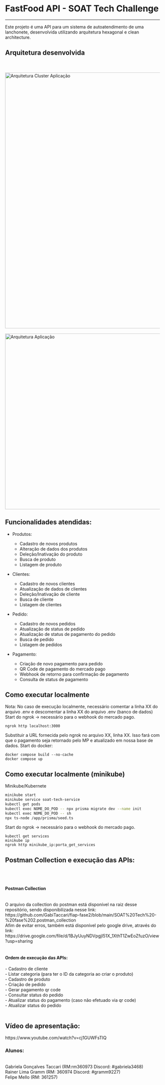 # FastFood API - SOAT Tech Challenge
<hr>
Este projeto é uma API para um sistema de autoatendimento de uma lanchonete, desenvolvida utilizando arquitetura hexagonal e clean architecture.
<br>
<h2>Arquitetura desenvolvida</h2>
<br><br>
<img align="center" width="821" height="831" alt="Arquitetura Cluster Aplicação" src="https://github.com/user-attachments/assets/10df2e49-5607-4cf1-b8c8-6cba4c3f16db" />
<br><br>
<img align="center" width="761" height="571" alt="Arquitetura Aplicação" src="https://github.com/user-attachments/assets/b3072f35-9d00-493e-a2e7-7ddfcaf5a6a9" />

<h2>Funcionalidades atendidas:</h2>

- Produtos:
    - Cadastro de novos produtos
    - Alteração de dados dos produtos
    - Deleção/Inativação do produto
    - Busca de produto
    - Listagem de produto
      
- Clientes:
    - Cadastro de novos clientes
    - Atualização de dados de clientes
    - Deleção/Inativação de cliente
    - Busca de cliente
    - Listagem de clientes
 
- Pedido:
    - Cadastro de novos pedidos
    - Atualização de status de pedido
    - Atualização de status de pagamento do pedido
    - Busca de pedido
    - Listagem de pedidos
 
- Pagamento:
    - Criação de novo pagamento para pedido
    - QR Code de pagamento do mercado pago
    - Webhook de retorno para confirmação de pagamento
    - Consulta de status de pagamento
  
<h2>Como executar localmente</h2>
Nota: No caso de execução localmente, necessário comentar a linha XX do arquivo .env e descomentar a linha XX do arquivo .env (banco de dados)<br/>
Start do ngrok -> necessário para o webhook do mercado pago.<br/>


```
ngrok http localhost:3000
```
Substituir a URL fornecida pelo ngrok no arquivo XX, linha XX. Isso fará com que o pagamento seja retornado pelo MP e atualizado em nossa base de dados.
Start do docker:
```console
docker compose build --no-cache
docker compose up
```

<h2>Como executar localmente (minikube)</h2>
Minikube/Kubernete

```bash
minikube start
minikube service soat-tech-service
kubectl get pods
kubectl exec NOME_DO_POD -- npx prisma migrate dev --name init
kubectl exec NOME_DO_POD -- sh
npx ts-node /app/prisma/seed.ts
```
Start do ngrok -> necessário para o webhook do mercado pago.
```console
kubectl get services
minikube ip
ngrok http minikube_ip:porta_get_services
```

<h2>Postman Collection e execução das APIs:</h2>
<br><br>
<h4>Postman Collection</h4><br>
O arquivo da collection do postman está disponível na raiz desse repositório, sendo disponibilizada nesse link: https://github.com/GabiTaccari/fiap-fase2/blob/main/SOAT%20Tech%20-%20fase%202.postman_collection
<br>
Afim de evitar erros, também está disponível pelo google drive, através do link: https://drive.google.com/file/d/1BJyUuyNDVpgjI51X_1XthT1ZwEoZfuzO/view?usp=sharing <br>
<br>

<h4>Ordem de execução das APIs:</h4>
- Cadastro de cliente<br/>
- Listar categoria (para ter o ID da categoria ao criar o produto)<br/>
- Cadastro de produto<br/>
- Criação de pedido<br/>
- Gerar pagamento qr code<br/>
- Consultar status do pedido<br/>
- Atualizar status do pagamento (caso não efetuado via qr code)<br/>
- Atualizar status do pedido<br/>
<br/>

<h2>Vídeo de apresentação:</h2>
https://www.youtube.com/watch?v=cj1GUWFsTIQ

<br>
<h3>Alunos:</h3><br>
Gabriela Gonçalves Taccari (RM:rm360973 Discord: #gabriela3468)<br/>
Rainer Lima Gramm (RM: 360974 Discord: #gramm9227)<br/>
Felipe Mello (RM: 361257)<br/>
